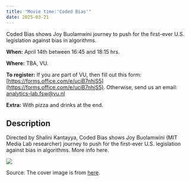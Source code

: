 ```yaml
---
title: "Movie time:'Coded Bias'"
date: 2025-03-21
---
```


Coded Bias shows Joy Buolamwini journey to push for the first-ever U.S. legislation against bias in algorithms.


**When:** April 14th between 16:45 and 18:15 hrs.

**Where:** TBA, VU.

**To register:** If you are part of VU, then fill out this form: [https://forms.office.com/e/uciB7nhjS5](https://forms.office.com/e/uciB7nhjS5). Otherwise, send us an email: [analytics-lab.fsw@vu.nl](emailto:analytics-lab.fsw@vu.nl)

**Extra:** With pizza and drinks at the end.

## Description

Directed by Shalini Kantayya, Coded Bias shows Joy Buolamwini (MIT Media Lab researcher) journey to push for the first-ever U.S. legislation against bias in algorithms. More info here.

<img src="https://m.media-amazon.com/images/M/MV5BYzY4NTdkYTQtMjU3ZS00MTZjLWJlM2UtMDkwNDU5ZDVhZTE2XkEyXkFqcGc@._V1_.jpg"/>

Source: The cover image is from [here](https://www.imdb.com/title/tt11394170/).